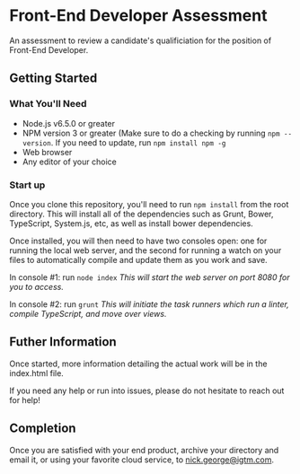 # Front-End Developer Assessment
An assessment to review a candidate's qualificiation for the position of Front-End Developer.

## Getting Started

### What You'll Need
* Node.js v6.5.0 or greater
* NPM version 3 or greater (Make sure to do a checking by running `npm --version`. If you need to update, run `npm install npm -g`
* Web browser
* Any editor of your choice

### Start up
Once you clone this repository, you'll need to run `npm install` from the root directory. This will install all of the dependencies such as Grunt, Bower, TypeScript, System.js, etc, as well as install bower dependencies.

Once installed, you will then need to have two consoles open: one for running the local web server, and the second for running a watch on your files to automatically compile and update them as you work and save.

In console #1: run `node index`
_This will start the web server on port 8080 for you to access._

In console #2: run `grunt`
_This will initiate the task runners which run a linter, compile TypeScript, and move over views._

## Futher Information
Once started, more information detailing the actual work will be in the index.html file.

If you need any help or run into issues, please do not hesitate to reach out for help!

## Completion
Once you are satisfied with your end product, archive your directory and email it, or using your favorite cloud service, to nick.george@igtm.com.
